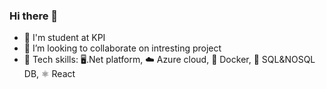 ### Hi there 👋


- 🌱 I'm student at KPI
- 👯 I’m looking to collaborate on intresting project 
- :abacus: Tech skills:   :desktop_computer:.Net platform, 
                         :cloud: Azure cloud, 
                         :whale: Docker,
                         :floppy_disk: SQL&NOSQL DB,
                         :atom_symbol: React


